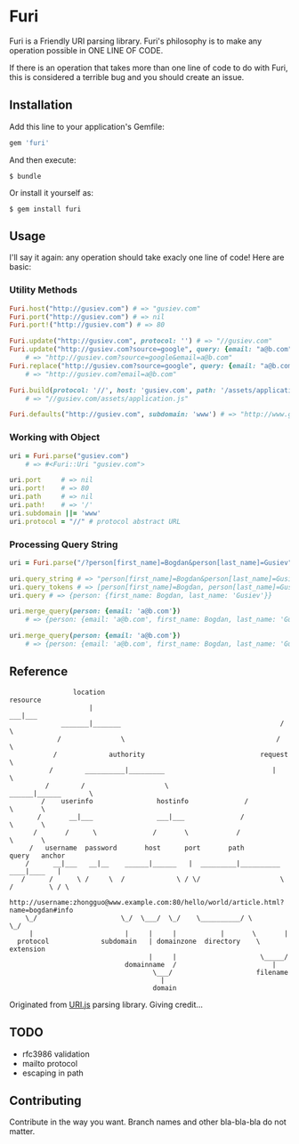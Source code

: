# Furi

Furi is a Friendly URI parsing library.
Furi's philosophy is to make any operation possible in ONE LINE OF CODE.

If there is an operation that takes more than one line of code to do with Furi, this is considered a terrible bug and you should create an issue.

## Installation

Add this line to your application's Gemfile:

```ruby
gem 'furi'
```

And then execute:

    $ bundle

Or install it yourself as:

    $ gem install furi

## Usage

I'll say it again: any operation should take exacly one line of code!
Here are basic: 

### Utility Methods


``` ruby
Furi.host("http://gusiev.com") # => "gusiev.com"
Furi.port("http://gusiev.com") # => nil
Furi.port!("http://gusiev.com") # => 80

Furi.update("http://gusiev.com", protocol: '') # => "//gusiev.com"
Furi.update("http://gusiev.com?source=google", query: {email: "a@b.com"}) 
    # => "http://gusiev.com?source=google&email=a@b.com"
Furi.replace("http://gusiev.com?source=google", query: {email: "a@b.com"}) 
    # => "http://gusiev.com?email=a@b.com"

Furi.build(protocol: '//', host: 'gusiev.com', path: '/assets/application.js') 
    # => "//gusiev.com/assets/application.js"

Furi.defaults("http://gusiev.com", subdomain: 'www') # => "http://www.gusiev.com"
```

### Working with Object

``` ruby
uri = Furi.parse("gusiev.com") 
    # => #<Furi::Uri "gusiev.com"> 

uri.port     # => nil
uri.port!    # => 80
uri.path     # => nil
uri.path!    # => '/'
uri.subdomain ||= 'www'
uri.protocol = "//" # protocol abstract URL
```

### Processing Query String

``` ruby
uri = Furi.parse("/?person[first_name]=Bogdan&person[last_name]=Gusiev")

uri.query_string # => "person[first_name]=Bogdan&person[last_name]=Gusiev"
uri.query_tokens # => [person[first_name]=Bogdan, person[last_name]=Gusiev]
uri.query # => {person: {first_name: Bogdan, last_name: 'Gusiev'}}

uri.merge_query(person: {email: 'a@b.com'})
    # => {person: {email: 'a@b.com', first_name: Bogdan, last_name: 'Gusiev'}}

uri.merge_query(person: {email: 'a@b.com'})
    # => {person: {email: 'a@b.com', first_name: Bogdan, last_name: 'Gusiev'}}
```

## Reference

```
                location                                            resource       
                    |                                                ___|___     
             _______|_______                                        /       \     
            /               \                                      /         \    
           /             authority                             request        \   
          /        __________|_________                           |            \  
         /        /                    \                    ______|______       \
        /    userinfo                hostinfo              /             \       \
       /       __|___                ___|___              /               \       \
      /       /      \              /       \            /                 \       \
     /   username  password       host      port       path               query   anchor
    /      __|___   __|__    ______|______   |  _________|__________     ____|____   |
   /      /      \ /     \  /             \ / \/                    \   /         \ / \
   http://username:zhongguo@www.example.com:80/hello/world/article.html?name=bogdan#info
    \_/                     \_/  \___/  \_/    \__________/ \       \_/
     |                       |     |     |           |       \       |
  protocol             subdomain   | domainzone  directory    \  extension
                                   |     |                     \_____/  
                             domainname  /                        |     
                                    \___/                     filename 
                                      |                                 
                                    domain                   
```


Originated from [URI.js](http://medialize.github.io/URI.js/about-uris.html) parsing library.
Giving credit...


## TODO

* rfc3986 validation
* mailto protocol
* escaping in path

## Contributing

Contribute in the way you want. Branch names and other bla-bla-bla do not matter.


